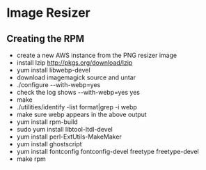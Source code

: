 # Image Resizer
## Creating the RPM
- create a new AWS instance from the PNG resizer image
- install lzip http://pkgs.org/download/lzip
- yum install libwebp-devel
- download imagemagick source and untar
- ./configure --with-webp=yes
- check the log shows --with-webp=yes yes
- make
- ./utilities/identify -list format|grep -i webp
- make sure webp appears in the above output
- yum install rpm-build
- sudo yum install libtool-ltdl-devel
- yum install perl-ExtUtils-MakeMaker
- yum install ghostscript
- yum install fontconfig fontconfig-devel freetype freetype-devel
- make rpm
